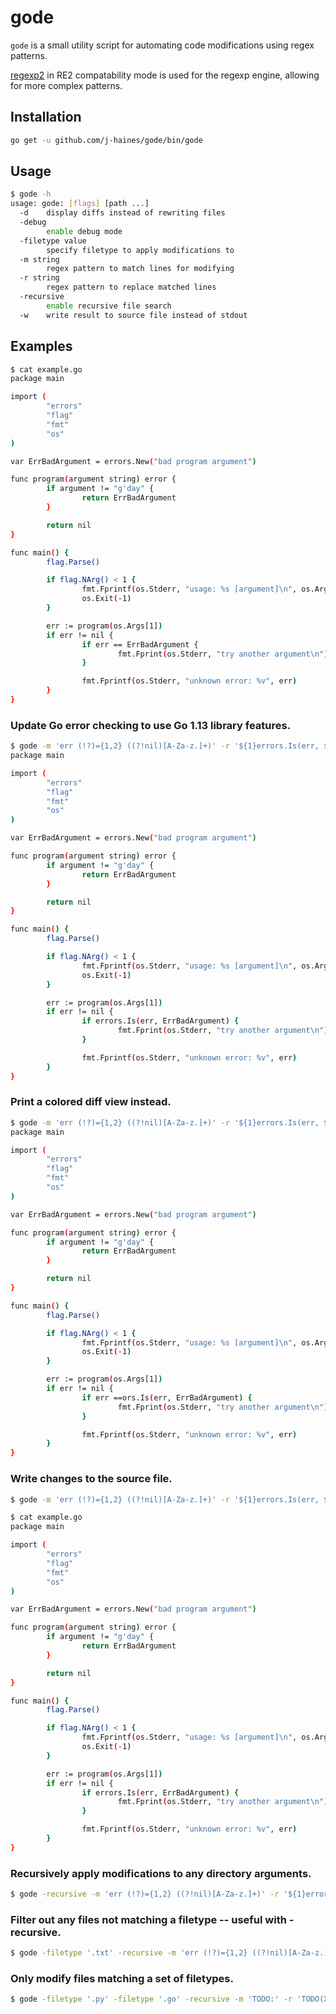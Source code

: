 # gode

`gode` is a small utility script for automating code modifications using regex patterns.

[regexp2](https://github.com/dlclark/regexp2) in RE2 compatability mode is used for the regexp engine, allowing for more complex patterns.

## Installation

```bash
go get -u github.com/j-haines/gode/bin/gode
```

## Usage

```bash
$ gode -h
usage: gode: [flags] [path ...]
  -d    display diffs instead of rewriting files
  -debug
        enable debug mode
  -filetype value
        specify filetype to apply modifications to
  -m string
        regex pattern to match lines for modifying
  -r string
        regex pattern to replace matched lines
  -recursive
        enable recursive file search
  -w    write result to source file instead of stdout
```

## Examples

```bash
$ cat example.go
package main

import (
        "errors"
        "flag"
        "fmt"
        "os"
)

var ErrBadArgument = errors.New("bad program argument")

func program(argument string) error {
        if argument != "g'day" {
                return ErrBadArgument
        }

        return nil
}

func main() {
        flag.Parse()

        if flag.NArg() < 1 {
                fmt.Fprintf(os.Stderr, "usage: %s [argument]\n", os.Args[0])
                os.Exit(-1)
        }

        err := program(os.Args[1])
        if err != nil {
                if err == ErrBadArgument {
                        fmt.Fprint(os.Stderr, "try another argument\n")
                }

                fmt.Fprintf(os.Stderr, "unknown error: %v", err)
        }
}
```

### Update Go error checking to use Go 1.13 library features.

```bash
$ gode -m 'err (!?)={1,2} ((?!nil)[A-Za-z.]+)' -r '${1}errors.Is(err, ${2})' example.go
package main

import (
        "errors"
        "flag"
        "fmt"
        "os"
)

var ErrBadArgument = errors.New("bad program argument")

func program(argument string) error {
        if argument != "g'day" {
                return ErrBadArgument
        }

        return nil
}

func main() {
        flag.Parse()

        if flag.NArg() < 1 {
                fmt.Fprintf(os.Stderr, "usage: %s [argument]\n", os.Args[0])
                os.Exit(-1)
        }

        err := program(os.Args[1])
        if err != nil {
                if errors.Is(err, ErrBadArgument) {
                        fmt.Fprint(os.Stderr, "try another argument\n")
                }

                fmt.Fprintf(os.Stderr, "unknown error: %v", err)
        }
}
```

### Print a colored diff view instead.

```bash
$ gode -m 'err (!?)={1,2} ((?!nil)[A-Za-z.]+)' -r '${1}errors.Is(err, ${2})' -d example.go
package main

import (
        "errors"
        "flag"
        "fmt"
        "os"
)

var ErrBadArgument = errors.New("bad program argument")

func program(argument string) error {
        if argument != "g'day" {
                return ErrBadArgument
        }

        return nil
}

func main() {
        flag.Parse()

        if flag.NArg() < 1 {
                fmt.Fprintf(os.Stderr, "usage: %s [argument]\n", os.Args[0])
                os.Exit(-1)
        }

        err := program(os.Args[1])
        if err != nil {
                if err ==ors.Is(err, ErrBadArgument) {
                        fmt.Fprint(os.Stderr, "try another argument\n")
                }

                fmt.Fprintf(os.Stderr, "unknown error: %v", err)
        }
}
```

### Write changes to the source file.

```bash
$ gode -m 'err (!?)={1,2} ((?!nil)[A-Za-z.]+)' -r '${1}errors.Is(err, ${2})' -w example.go

$ cat example.go 
package main

import (
        "errors"
        "flag"
        "fmt"
        "os"
)

var ErrBadArgument = errors.New("bad program argument")

func program(argument string) error {
        if argument != "g'day" {
                return ErrBadArgument
        }

        return nil
}

func main() {
        flag.Parse()

        if flag.NArg() < 1 {
                fmt.Fprintf(os.Stderr, "usage: %s [argument]\n", os.Args[0])
                os.Exit(-1)
        }

        err := program(os.Args[1])
        if err != nil {
                if errors.Is(err, ErrBadArgument) {
                        fmt.Fprint(os.Stderr, "try another argument\n")
                }

                fmt.Fprintf(os.Stderr, "unknown error: %v", err)
        }
}
```

### Recursively apply modifications to any directory arguments.

```bash
$ gode -recursive -m 'err (!?)={1,2} ((?!nil)[A-Za-z.]+)' -r '${1}errors.Is(err, ${2})' -w .
```

### Filter out any files not matching a filetype -- useful with -recursive.

```bash
$ gode -filetype '.txt' -recursive -m 'err (!?)={1,2} ((?!nil)[A-Za-z.]+)' -r '${1}errors.Is(err, ${2})' -d .
```

### Only modify files matching a set of filetypes.

```bash
$ gode -filetype '.py' -filetype '.go' -recursive -m 'TODO:' -r 'TODO(XX):' -w ~/docs/dev/py ~/docs/dev/golang
```
